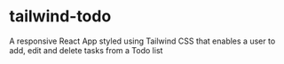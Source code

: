 # tailwind-todo
A responsive React App styled using Tailwind CSS that enables a user to add, edit and delete tasks from a Todo list
